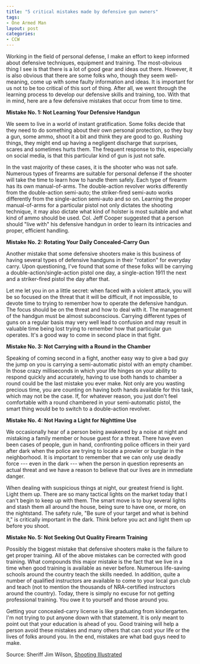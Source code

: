 ```yaml
---
title: "5 critical mistakes made by defensive gun owners"
tags:
- One Armed Man
layout: post
categories:
- CCW
---
```


Working in the field of personal defense, I make an effort to keep informed about defensive techniques, equipment and training. The most-obvious thing I see is that there is a lot of good gear and ideas out there. However, it is also obvious that there are some folks who, though they seem well-meaning, come up with some faulty information and ideas. It is important for us not to be too critical of this sort of thing. After all, we went through the learning process to develop our defensive skills and training, too. With that in mind, here are a few defensive mistakes that occur from time to time.

**Mistake No. 1: Not Learning Your Defensive Handgun**

We seem to live in a world of instant gratification. Some folks decide that they need to do something about their own personal protection, so they buy a gun, some ammo, shoot it a bit and think they are good to go. Rushing things, they might end up having a negligent discharge that surprises, scares and sometimes hurts them. The frequent response to this, especially on social media, is that this particular kind of gun is just not safe.

In the vast majority of these cases, it is the shooter who was not safe. Numerous types of firearms are suitable for personal defense if the shooter will take the time to learn how to handle them safely. Each type of firearm has its own manual-of-arms. The double-action revolver works differently from the double-action semi-auto; the striker-fired semi-auto works differently from the single-action semi-auto and so on. Learning the proper manual-of-arms for a particular pistol not only dictates the shooting technique, it may also dictate what kind of holster is most suitable and what kind of ammo should be used. Col. Jeff Cooper suggested that a person should "live with" his defensive handgun in order to learn its intricacies and proper, efficient handling.

**Mistake No. 2: Rotating Your Daily Concealed-Carry Gun**

Another mistake that some defensive shooters make is this business of having several types of defensive handguns in their "rotation" for everyday carry. Upon questioning, I've found that some of these folks will be carrying a double-action/single-action pistol one day, a single-action 1911 the next and a striker-fired pistol the day after that.

Let me let you in on a little secret: when faced with a violent attack, you will be so focused on the threat that it will be difficult, if not impossible, to devote time to trying to remember how to operate the defensive handgun. The focus should be on the threat and how to deal with it. The management of the handgun must be almost subconscious. Carrying different types of guns on a regular basis may very well lead to confusion and may result in valuable time being lost trying to remember how that particular gun operates. It's a good way to come in second place in that fight.

**Mistake No. 3: Not Carrying with a Round in the Chamber**

Speaking of coming second in a fight, another easy way to give a bad guy the jump on you is carrying a semi-automatic pistol with an empty chamber. In those crazy milliseconds in which your life hinges on your ability to respond quickly and accurately, having to use both hands to chamber a round could be the last mistake you ever make. Not only are you wasting precious time, you are counting on having both hands available for this task, which may not be the case. If, for whatever reason, you just don't feel comfortable with a round chambered in your semi-automatic pistol, the smart thing would be to switch to a double-action revolver.

**Mistake No. 4: Not Having a Light for Nighttime Use**

We occasionally hear of a person being awakened by a noise at night and mistaking a family member or house guest for a threat. There have even been cases of people, gun in hand, confronting police officers in their yard after dark when the police are trying to locate a prowler or burglar in the neighborhood. It is important to remember that we can only use deadly force --- even in the dark --- when the person in question represents an actual threat and we have a reason to believe that our lives are in immediate danger.

When dealing with suspicious things at night, our greatest friend is light. Light them up. There are so many tactical lights on the market today that I can't begin to keep up with them. The smart move is to buy several lights and stash them all around the house, being sure to have one, or more, on the nightstand. The safety rule, "Be sure of your target and what is behind it," is critically important in the dark. Think before you act and light them up before you shoot.

**Mistake No. 5: Not Seeking Out Quality Firearm Training**

Possibly the biggest mistake that defensive shooters make is the failure to get proper training. All of the above mistakes can be corrected with good training. What compounds this major mistake is the fact that we live in a time when good training is available as never before. Numerous life-saving schools around the country teach the skills needed. In addition, quite a number of qualified instructors are available to come to your local gun club and teach (not to mention the thousands of NRA-certified instructors around the country). Today, there is simply no excuse for not getting professional training. You owe it to yourself and those around you.

Getting your concealed-carry license is like graduating from kindergarten. I'm not trying to put anyone down with that statement. It is only meant to point out that your education is ahead of you. Good training will help a person avoid these mistakes and many others that can cost your life or the lives of folks around you. In the end, mistakes are what bad guys need to make.

Source: Sheriff Jim Wilson, [Shooting Illustrated](https://www.shootingillustrated.com/articles/2018/4/10/5-critical-mistakes-made-by-defensive-gun-owners/)